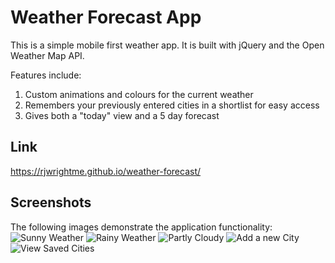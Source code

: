 # Weather Forecast App

This is a simple mobile first weather app. It is built with jQuery and the Open Weather Map API.

Features include:

1. Custom animations and colours for the current weather
1. Remembers your previously entered cities in a shortlist for easy access
1. Gives both a "today" view and a 5 day forecast

## Link

https://rjwrightme.github.io/weather-forecast/

## Screenshots

The following images demonstrate the application functionality:
![Sunny Weather](./assets/screenshots/sun.png)
![Rainy Weather](./assets/screenshots/rain.png)
![Partly Cloudy](./assets/screenshots/partly-cloudy.png)
![Add a new City](./assets/screenshots/add-city.png)
![View Saved Cities](./assets/screenshots/saved-cities.png)
